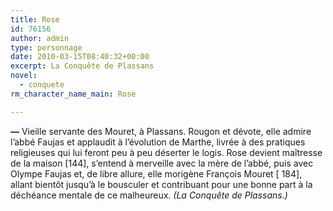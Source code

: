 ```yaml
---
title: Rose
id: 76156
author: admin
type: personnage
date: 2010-03-15T08:40:32+00:00
excerpt: La Conquête de Plassans
novel:
  - conquete
rm_character_name_main: Rose

---
```

**—** Vieille servante des Mouret, à Plassans. Rougon et dévote, elle admire l&rsquo;abbé Faujas et applaudit à l&rsquo;évolution de Marthe, livrée à des pratiques religieuses qui lui feront peu à peu déserter le logis. Rose devient maîtresse de la maison [144], s&rsquo;entend à merveille avec la mère de l&rsquo;abbé, puis avec Olympe Faujas et, de libre allure, elle morigène François Mouret [ 184], allant bientôt jusqu&rsquo;à le bousculer et contribuant pour une bonne part à la déchéance mentale de ce malheureux. _(La Conquête de Plassans.)_